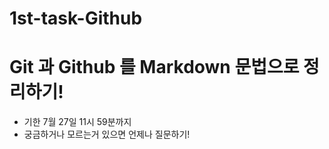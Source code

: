 # 1st-task-Github
# Git 과 Github 를 Markdown 문법으로 정리하기!
- 기한 7월 27일 11시 59분까지
- 궁금하거나 모르는거 있으면 언제나 질문하기!
